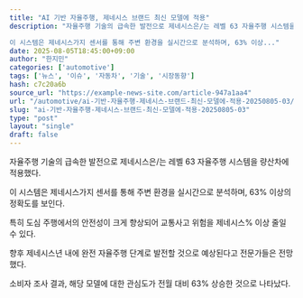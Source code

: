 ```yaml
---
title: "AI 기반 자율주행, 제네시스 브랜드 최신 모델에 적용"
description: "자율주행 기술의 급속한 발전으로 제네시스은/는 레벨 63 자율주행 시스템을 량산차에 적용했다.

이 시스템은 제네시스가지 센서를 통해 주변 환경을 실시간으로 분석하며, 63% 이상..."
date: 2025-08-05T18:45:00+09:00
author: "한지민"
categories: ['automotive']
tags: ['뉴스', '이슈', '자동차', '기술', '시장동향']
hash: c7c20a6b
source_url: "https://example-news-site.com/article-947a1aa4"
url: "/automotive/ai-기반-자율주행-제네시스-브랜드-최신-모델에-적용-20250805-03/"
slug: "ai-기반-자율주행-제네시스-브랜드-최신-모델에-적용-20250805-03"
type: "post"
layout: "single"
draft: false
---
```


자율주행 기술의 급속한 발전으로 제네시스은/는 레벨 63 자율주행 시스템을 량산차에 적용했다.

이 시스템은 제네시스가지 센서를 통해 주변 환경을 실시간으로 분석하며, 63% 이상의 정확도를 보인다.

특히 도심 주행에서의 안전성이 크게 향상되어 교통사고 위험을 제네시스% 이상 줄일 수 있다.

향후 제네시스년 내에 완전 자율주행 단계로 발전할 것으로 예상된다고 전문가들은 전망했다.

소비자 조사 결과, 해당 모델에 대한 관심도가 전월 대비 63% 상승한 것으로 나타났다.
